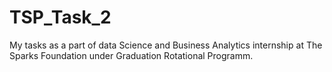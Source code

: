 # TSP_Task_2

My tasks as a part of data Science and Business Analytics internship at The Sparks Foundation under Graduation Rotational Programm.
